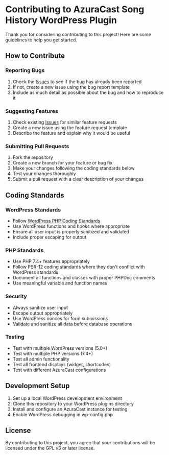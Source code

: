 # Contributing to AzuraCast Song History WordPress Plugin

Thank you for considering contributing to this project! Here are some guidelines to help you get started.

## How to Contribute

### Reporting Bugs

1. Check the [Issues](https://github.com/Lokke/azuracast-song-history/issues) to see if the bug has already been reported
2. If not, create a new issue using the bug report template
3. Include as much detail as possible about the bug and how to reproduce it

### Suggesting Features

1. Check existing [Issues](https://github.com/Lokke/azuracast-song-history/issues) for similar feature requests
2. Create a new issue using the feature request template
3. Describe the feature and explain why it would be useful

### Submitting Pull Requests

1. Fork the repository
2. Create a new branch for your feature or bug fix
3. Make your changes following the coding standards below
4. Test your changes thoroughly
5. Submit a pull request with a clear description of your changes

## Coding Standards

### WordPress Standards

- Follow [WordPress PHP Coding Standards](https://developer.wordpress.org/coding-standards/wordpress-coding-standards/php/)
- Use WordPress functions and hooks where appropriate
- Ensure all user input is properly sanitized and validated
- Include proper escaping for output

### PHP Standards

- Use PHP 7.4+ features appropriately
- Follow PSR-12 coding standards where they don't conflict with WordPress standards
- Document all functions and classes with proper PHPDoc comments
- Use meaningful variable and function names

### Security

- Always sanitize user input
- Escape output appropriately
- Use WordPress nonces for form submissions
- Validate and sanitize all data before database operations

### Testing

- Test with multiple WordPress versions (5.0+)
- Test with multiple PHP versions (7.4+)
- Test all admin functionality
- Test all frontend displays (widget, shortcodes)
- Test with different AzuraCast configurations

## Development Setup

1. Set up a local WordPress development environment
2. Clone this repository to your WordPress plugins directory
3. Install and configure an AzuraCast instance for testing
4. Enable WordPress debugging in wp-config.php

## License

By contributing to this project, you agree that your contributions will be licensed under the GPL v3 or later license.